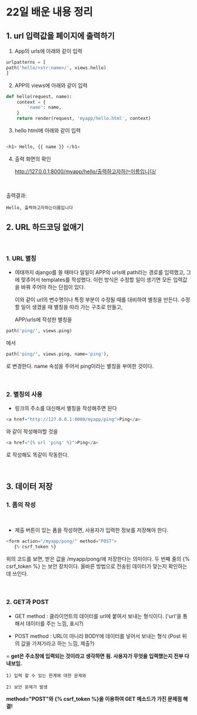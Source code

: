# 22일 배운 내용 정리

## 1. url 입력값을 페이지에 출력하기

1) App의 urls에 아래와 같이 입력
```py
urlpatterns = [ 
path('hello/<str:name>/', views.hello)
]

```

2) APP의 views에 아래와 같이 입력
```py
def hello(request, name):
    context = {
        'name': name,
    }
    return render(request, 'myapp/hello.html', context)
```

3) hello html에 아래와 같이 입력
```py

<h1> Hello, {{ name }} </h1>

```

4) 출력 화면의 확인

    http://127.0.0.1:8000/myapp/hello/출력하고자하는이름입니다/
    
<br>

출력결과:

    Hello, 출력하고자하는이름입니다


## 2. URL 하드코딩 없애기

<br>

### 1. URL 별칭
- 여태까지 django를 쓸 때마다 일일이 APP의 urls에 path라는 경로를 입력했고, 그에 맞추어서 templates를 작성했다. 이런 방식은 수정할 일이 생기면 모든 입력값을 바꿔 주어야 하는 단점이 있다. 

    이와 같이 url의 변수명이나 특정 부분이 수정될 때를 대비하여 별칭을 만든다. 수정할 일이 생겼을 때 별칭을 따라 가는 구조로 만들고, 
    
    APP/urls에 작성한 별칭을 

```py
path('ping/', views.ping)
```
에서
```py
path('ping/', views.ping, name='ping'),
```
로 변경한다. name 속성을 주어서 ping이라는 별칭을 부여한 것이다.

<br>

### 2. 별칭의 사용
- 링크의 주소를 대신해서 별칭을 작성해주면 된다

```py
<a href="http://127.0.0.1:8000/myapp/ping">Ping</a>
```
와 같이 작성해야할 것을 
```py
<a href="{% url 'ping' %}">Ping</a>
```
로 작성해도 똑같이 작동한다.

<br>

## 3. 데이터 저장

### 1. 폼의 작성

<br>

- 제출 버튼이 있는 폼을 작성하면, 사용자가 입력한 정보를 저장해야 한다.

```py
<form action="/myapp/pong/" method="POST">
   {% csrf_token %}
```
위의 코드를 보면, 받은 값을 /myapp/pong/에 저장한다는 의미이다.
두 번째 줄의 {% csrf_token %} 는 보안 장치이다. 올바른 방법으로 전송된 데이터가 맞는지 확인하는 데 쓰인다.

<br>

### 2. GET과 POST

- GET method
: 클라이언트의 데이터를 url에 붙여서 보내는 형식이다.
  ('url'을 통해서 데이터를 주는 느낌, 표시?)

- POST method
: URL이 아니라 BODY에 데이터를 넣어서 보내는 형식
  (Post 뒤의 값을 가져가라고 하는 느낌, 제출?)


= **get은 주소창에 입력되는 것이라고 생각하면 됨. 사용자가 무엇을 입력했는지 전부 다 내보임.**

    1) 입력 할 수 있는 한계에 대한 문제와 

    2) 보안 문제가 발생

 **method="POST"와 {% csrf_token %}을 이용하여 GET 메소드가 가진 문제점 해결!**




